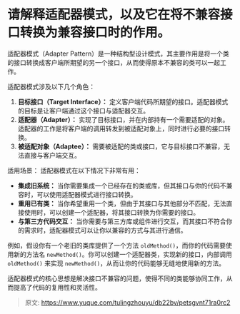 # 请解释适配器模式，以及它在将不兼容接口转换为兼容接口时的作用。

适配器模式（Adapter Pattern）是一种结构型设计模式，其主要作用是将一个类的接口转换成客户端所期望的另一个接口，从而使得原本不兼容的类可以一起工作。

适配器模式涉及以下几个角色：

1.  **目标接口（Target Interface）：** 定义客户端代码所期望的接口。适配器模式的目标是让客户端通过这个接口与适配器交互。 
2.  **适配器（Adapter）：** 实现了目标接口，并在内部持有一个需要适配的对象。适配器的工作是将客户端的调用转发到被适配对象上，同时进行必要的接口转换。 
3.  **被适配对象（Adaptee）：** 需要被适配的类或接口，它与目标接口不兼容，无法直接与客户端交互。 

适用场景：
适配器模式在以下情况下非常有用：

- **集成旧系统：** 当你需要集成一个已经存在的类或库，但其接口与你的代码不兼容时，可以使用适配器模式进行接口转换。
- **重用已有类：** 当你希望重用一个类，但由于其接口与其他部分不匹配，无法直接使用时，可以创建一个适配器，将其接口转换为你需要的接口。
- **与第三方代码交互：** 当你需要与第三方库或组件进行交互，而其接口不符合你的需求时，适配器模式可以让你以兼容的方式与其进行通信。

例如，假设你有一个老旧的类库提供了一个方法 `oldMethod()`，而你的代码需要使用新的方法名 `newMethod()`。你可以创建一个适配器类，实现新的接口，内部调用 `oldMethod()` 来实现 `newMethod()`，从而让你的代码能够无缝地使用新的方法。

适配器模式的核心思想是解决接口不兼容的问题，使得不同的类能够协同工作，从而提高了代码的复用性和灵活性。


> 原文: <https://www.yuque.com/tulingzhouyu/db22bv/petsgvnt71ra0rc2>